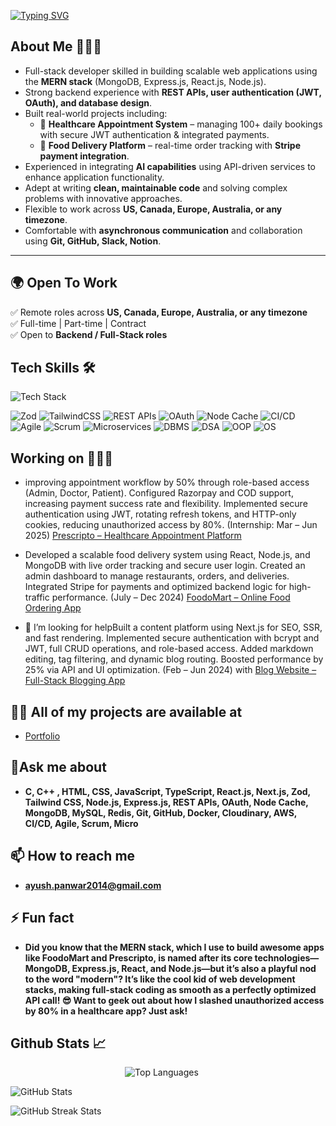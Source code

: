 [![Typing SVG](https://readme-typing-svg.herokuapp.com?font=Fira+Code&pause=1000&color=006AF7&width=435&lines=Hi+there!+%F0%9F%91%8B+I'm+Ayush+Singh+Panwar)](https://git.io/typing-svg)

## About Me 🧑🏻‍💻  

- Full-stack developer skilled in building scalable web applications using the **MERN stack** (MongoDB, Express.js, React.js, Node.js).  
- Strong backend experience with **REST APIs, user authentication (JWT, OAuth), and database design**.  
- Built real-world projects including:  
  - 🏥 **Healthcare Appointment System** – managing 100+ daily bookings with secure JWT authentication & integrated payments.  
  - 🍔 **Food Delivery Platform** – real-time order tracking with **Stripe payment integration**.  
- Experienced in integrating **AI capabilities** using API-driven services to enhance application functionality.  
- Adept at writing **clean, maintainable code** and solving complex problems with innovative approaches.  
- Flexible to work across **US, Canada, Europe, Australia, or any timezone**.  
- Comfortable with **asynchronous communication** and collaboration using **Git, GitHub, Slack, Notion**.  

---

## 🌍 Open To Work  

✅ Remote roles across **US, Canada, Europe, Australia, or any timezone**  
✅ Full-time | Part-time | Contract  
✅ Open to **Backend / Full-Stack roles**  
 

## Tech Skills 🛠️

  <!-- Skillicons for supported skills -->
  <img src="https://skillicons.dev/icons?i=c,cpp,html,css,js,ts,react,nextjs,nodejs,expressjs,mongodb,mysql,redis,git,github,docker,awsd&perline=8" alt="Tech Stack" />
  
![Zod](https://img.shields.io/badge/Zod-7A5AF8?style=for-the-badge&logo=zod)
![TailwindCSS](https://img.shields.io/badge/TailwindCSS-38B2AC?style=for-the-badge&logo=tailwind-css&logoColor=white)
![REST APIs](https://img.shields.io/badge/REST%20APIs-6C63FF?style=for-the-badge)
![OAuth](https://img.shields.io/badge/OAuth-FF6B6B?style=for-the-badge)
![Node Cache](https://img.shields.io/badge/NodeCache-4B5563?style=for-the-badge)
![CI/CD](https://img.shields.io/badge/CI%2FCD-E53E3E?style=for-the-badge)
![Agile](https://img.shields.io/badge/Agile-F6AD55?style=for-the-badge)
![Scrum](https://img.shields.io/badge/Scrum-38A169?style=for-the-badge)
![Microservices](https://img.shields.io/badge/Microservices-805AD5?style=for-the-badge)
![DBMS](https://img.shields.io/badge/DBMS-D69E2E?style=for-the-badge)
![DSA](https://img.shields.io/badge/DataStructures--Algorithms-3182CE?style=for-the-badge)
![OOP](https://img.shields.io/badge/OOP-D53F8C?style=for-the-badge)
![OS](https://img.shields.io/badge/OperatingSystems-2B6CB0?style=for-the-badge)


## Working on 🧑🏻‍💻

- improving appointment workflow by 50% through role-based access (Admin, Doctor, Patient). Configured Razorpay and COD support, increasing payment success rate and flexibility. Implemented secure authentication using JWT, rotating refresh tokens, and HTTP-only cookies, reducing unauthorized access by 80%. (Internship: Mar – Jun 2025) [Prescripto – Healthcare Appointment Platform](https://github.com/ayushpanwar2014/Prescripto)

- Developed a scalable food delivery system using React, Node.js, and MongoDB with live order tracking and secure user login. Created an admin dashboard to manage restaurants, orders, and deliveries. Integrated Stripe for payments and optimized backend logic for high-traffic performance. (July – Dec 2024) [FoodoMart – Online Food Ordering App](https://github.com/ayushpanwar2014/FoodoMart)

- 🤝 I’m looking for helpBuilt a content platform using Next.js for SEO, SSR, and fast rendering. Implemented secure authentication with bcrypt and JWT, full CRUD operations, and role-based access. Added markdown editing, tag filtering, and dynamic blog routing. Boosted performance by 25% via API and UI optimization. (Feb – Jun 2024) with [Blog Website – Full-Stack Blogging App](https://github.com/ayushpanwar2014/Blog-App)




## 👨‍💻 All of my projects are available at 
- [Portfolio](https://ayushpanwar2014.github.io/Portfolio/)

## 💬Ask me about
- **C, C++ , HTML, CSS, JavaScript, TypeScript, React.js, Next.js, Zod, Tailwind CSS, Node.js, Express.js, REST APIs, OAuth, Node Cache, MongoDB, MySQL, Redis, Git, GitHub, Docker, Cloudinary, AWS, CI/CD, Agile, Scrum, Micro**

## 📫 How to reach me
- **ayush.panwar2014@gmail.com**

## ⚡ Fun fact
- **Did you know that the MERN stack, which I use to build awesome apps like FoodoMart and Prescripto, is named after its core technologies—MongoDB, Express.js, React, and Node.js—but it’s also a playful nod to the word "modern"? It’s like the cool kid of web development stacks, making full-stack coding as smooth as a perfectly optimized API call! 😎 Want to geek out about how I slashed unauthorized access by 80% in a healthcare app? Just ask!**

## Github Stats 📈

<p align="center">
  <!-- Top Languages Card -->
  <img 
    src="https://github-readme-stats.vercel.app/api/top-langs/?username=ayushpanwar2014&show_icons=true&locale=en&layout=compact&theme=dark" 
    alt="Top Languages" 
    style="margin-right: 20px;"
  />

  <!-- GitHub Stats Card -->
  <img 
    src="https://github-readme-stats.vercel.app/api?username=ayushpanwar2014&show_icons=true&locale=en&theme=dark" 
    alt="GitHub Stats" 
  />
  
  <img 
    src="https://github-readme-streak-stats.herokuapp.com/?user=ayushpanwar2014&theme=dark&hide_border=true" 
    alt="GitHub Streak Stats" 
  />
</p>


